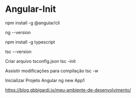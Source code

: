 # Angular-Init


npm install -g @angular/cli

ng --version

npm install -g typescript

tsc --version

Criar arquivo tsconfig.json
tsc -init

Assistir modificações para compilação
tsc -w

Inicializar Projeto Angular
ng new App1

https://blog.gbbigardi.io/meu-ambiente-de-desenvolvimento/


